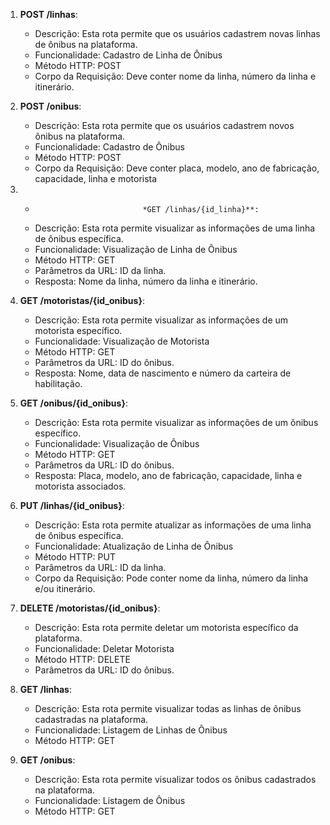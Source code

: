 1. **POST /linhas**:
    - Descrição: Esta rota permite que os usuários cadastrem novas linhas de ônibus na plataforma.
    - Funcionalidade: Cadastro de Linha de Ônibus
    - Método HTTP: POST
    - Corpo da Requisição: Deve conter nome da linha, número da linha e itinerário.



3. **POST /onibus**:
    - Descrição: Esta rota permite que os usuários cadastrem novos ônibus na plataforma.
    - Funcionalidade: Cadastro de Ônibus
    - Método HTTP: POST
    - Corpo da Requisição: Deve conter placa, modelo, ano de fabricação, capacidade, linha e motorista










4. *                             *GET /linhas/{id_linha}**:
    - Descrição: Esta rota permite visualizar as informações de uma linha de ônibus específica.
    - Funcionalidade: Visualização de Linha de Ônibus
    - Método HTTP: GET
    - Parâmetros da URL: ID da linha.
    - Resposta: Nome da linha, número da linha e itinerário.
5. **GET /motoristas/{id_onibus}**:
    - Descrição: Esta rota permite visualizar as informações de um motorista específico.
    - Funcionalidade: Visualização de Motorista
    - Método HTTP: GET
    - Parâmetros da URL: ID do ônibus.
    - Resposta: Nome, data de nascimento e número da carteira de habilitação.
6. **GET /onibus/{id_onibus}**:
    - Descrição: Esta rota permite visualizar as informações de um ônibus específico.
    - Funcionalidade: Visualização de Ônibus
    - Método HTTP: GET
    - Parâmetros da URL: ID do ônibus.
    - Resposta: Placa, modelo, ano de fabricação, capacidade, linha e motorista associados.
7. **PUT /linhas/{id_onibus}**:
    - Descrição: Esta rota permite atualizar as informações de uma linha de ônibus específica.
    - Funcionalidade: Atualização de Linha de Ônibus
    - Método HTTP: PUT
    - Parâmetros da URL: ID da linha.
    - Corpo da Requisição: Pode conter nome da linha, número da linha e/ou itinerário.
8. **DELETE /motoristas/{id_onibus}**:
    - Descrição: Esta rota permite deletar um motorista específico da plataforma.
    - Funcionalidade: Deletar Motorista
    - Método HTTP: DELETE
    - Parâmetros da URL: ID do ônibus.
9. **GET /linhas**:
    - Descrição: Esta rota permite visualizar todas as linhas de ônibus cadastradas na plataforma.
    - Funcionalidade: Listagem de Linhas de Ônibus
    - Método HTTP: GET
11. **GET /onibus**:
    - Descrição: Esta rota permite visualizar todos os ônibus cadastrados na plataforma.
    - Funcionalidade: Listagem de Ônibus
    - Método HTTP: GET